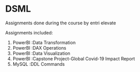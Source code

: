 # DSML
Assignments done during the course by entri elevate

Assignments included: 
  1. PowerBI :Data Transformation
  2. PowerBI :DAX Operations
  3. PowerBI :Data Visualization
  4. PowerBI :Capstone Project-Global Covid-19 Impact Report
  5. MySQL   :DDL Commands
